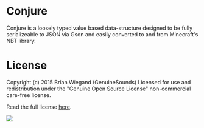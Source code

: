 # Conjure
Conjure is a loosely typed value based data-structure designed to be fully serializeable to JSON via Gson and easily converted to and from Minecraft's NBT library.

# License
Copyright (c) 2015 Brian Wiegand (GenuineSounds)
Licensed for use and redistribution under the "Genuine Open Source License" non-commercial care-free license.

Read the full license [here](LICENSE.md).

[![](https://jitpack.io/v/GenuineSounds/Conjure.svg)](https://jitpack.io/#GenuineSounds/Conjure)
